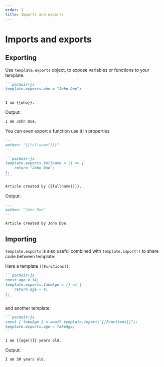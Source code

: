 ```yaml
---
order: 1
title: Imports and exports
---
```

# Imports and exports

## Exporting

Use `template.exports` object, to expose variables or functions to your template.

````md
```pochoir-js
template.exports.who = "John Doe";
```

I am {{who}}.
````

Output:

````md
I am John Doe.
````

You can even export a function use it in properties

````md
---
author: "{{fullname()}}"
---

```pochoir-js
template.exports.fullname = () => {
    return "John Doe";
};
```

Article created by {{fullname()}}.
````

Output:
````md
---
author: "John Doe"
---

Article created by John Doe.
````

## Importing

`template.exports` is also useful combined with `template.import()` to share code between template:

Here a template `[[Functions]]`:

````md
```pochoir-js
const age = 34;
template.exports.fakeAge = () => {
    return age - 4;
};
```
````

and another template:

````md
```pochoir-js
const { fakeAge } = await template.import("[[Functions]]");
template.exports.age = fakeAge;
```

I am {{age()}} years old.
````

Output:
````md
I am 30 years old.
````
